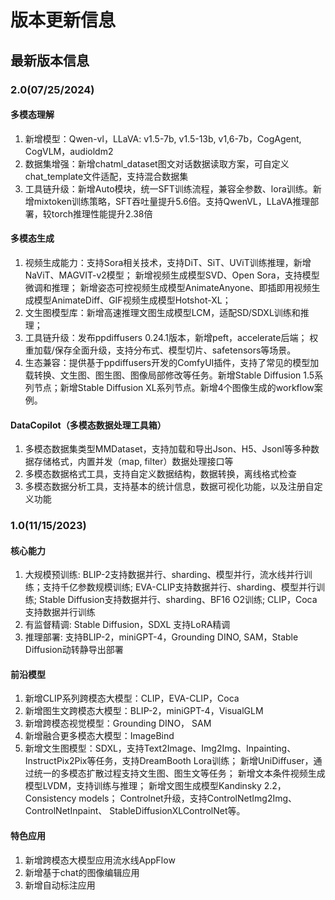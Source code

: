 # 版本更新信息

## 最新版本信息

### 2.0(07/25/2024)

#### 多模态理解

1. 新增模型：Qwen-vl，LLaVA: v1.5-7b, v1.5-13b, v1,6-7b，CogAgent, CogVLM，audioldm2
2. 数据集增强：新增chatml_dataset图文对话数据读取方案，可自定义chat_template文件适配，支持混合数据集
3. 工具链升级：新增Auto模块，统一SFT训练流程，兼容全参数、lora训练。新增mixtoken训练策略，SFT吞吐量提升5.6倍。支持QwenVL，LLaVA推理部署，较torch推理性能提升2.38倍

#### 多模态生成

1. 视频生成能力：支持Sora相关技术，支持DiT、SiT、UViT训练推理，新增NaViT、MAGVIT-v2模型； 新增视频生成模型SVD、Open Sora，支持模型微调和推理； 新增姿态可控视频生成模型AnimateAnyone、即插即用视频生成模型AnimateDiff、GIF视频生成模型Hotshot-XL； 
2. 文生图模型库：新增高速推理文图生成模型LCM，适配SD/SDXL训练和推理；
3. 工具链升级：发布ppdiffusers 0.24.1版本，新增peft，accelerate后端； 权重加载/保存全面升级，支持分布式、模型切片、safetensors等场景。
4. 生态兼容：提供基于ppdiffusers开发的ComfyUI插件，支持了常见的模型加载转换、文生图、图生图、图像局部修改等任务。新增Stable Diffusion 1.5系列节点；新增Stable Diffusion XL系列节点。新增4个图像生成的workflow案例。

#### DataCopilot（多模态数据处理工具箱）

1. 多模态数据集类型MMDataset，支持加载和导出Json、H5、Jsonl等多种数据存储格式，内置并发（map, filter）数据处理接口等
2. 多模态数据格式工具，支持自定义数据结构，数据转换，离线格式检查
3. 多模态数据分析工具，支持基本的统计信息，数据可视化功能，以及注册自定义功能

### 1.0(11/15/2023)

#### 核心能力

1. 大规模预训练: BLIP-2支持数据并行、sharding、模型并行，流水线并行训练；支持千亿参数规模训练; EVA-CLIP支持数据并行、sharding、模型并行训练; Stable Diffusion支持数据并行、sharding、BF16 O2训练; CLIP，Coca支持数据并行训练
2. 有监督精调: Stable Diffusion，SDXL 支持LoRA精调
3. 推理部署: 支持BLIP-2，miniGPT-4，Grounding DINO, SAM，Stable Diffusion动转静导出部署

#### 前沿模型
1. 新增CLIP系列跨模态大模型：CLIP，EVA-CLIP，Coca
2. 新增图生文跨模态大模型：BLIP-2，miniGPT-4，VisualGLM
3. 新增跨模态视觉模型：Grounding DINO， SAM
4. 新增融合更多模态大模型：ImageBind
5. 新增文生图模型：SDXL，支持Text2Image、Img2Img、Inpainting、InstructPix2Pix等任务，支持DreamBooth Lora训练； 新增UniDiffuser，通过统一的多模态扩散过程支持文生图、图生文等任务； 新增文本条件视频生成模型LVDM，支持训练与推理； 新增文图生成模型Kandinsky 2.2，Consistency models； Controlnet升级，支持ControlNetImg2Img、ControlNetInpaint、 StableDiffusionXLControlNet等。

#### 特色应用
1. 新增跨模态大模型应用流水线AppFlow
2. 新增基于chat的图像编辑应用
3. 新增自动标注应用